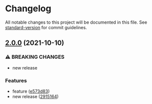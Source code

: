 # Changelog

All notable changes to this project will be documented in this file. See [standard-version](https://github.com/conventional-changelog/standard-version) for commit guidelines.

## [2.0.0](https://github.com/fpetkovski/test-standard-version/compare/v1.2.1...v2.0.0) (2021-10-10)


### ⚠ BREAKING CHANGES

* new release

### Features

* feature ([e573d83](https://github.com/fpetkovski/test-standard-version/commit/e573d83f6112a81767b263f59fcaf87ddd206473))
* new release ([2915164](https://github.com/fpetkovski/test-standard-version/commit/29151646ab396a4ab268c3cb41438b31ad02cd13))
